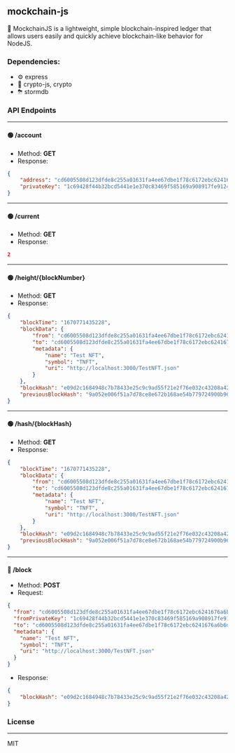 ## mockchain-js

🔗 MockchainJS is a lightweight, simple blockchain-inspired ledger that allows users easily and quickly achieve blockchain-like behavior for NodeJS.

### Dependencies:
- ⚙️ express
- 🔐 crypto-js, crypto
- ⛈ stormdb

### API Endpoints
---
#### 🟢 /account
- Method: **GET**
- Response:
```json
{
    "address": "cd6005508d123dfde8c255a01631fa4ee67dbe1f78c6172ebc6241676a6b6dbc",
    "privateKey": "1c69428f44b32bcd5441e1e370c83469f585169a908917fe9124157f6ca13aaf41a684b9cd47770b059c4ea0000e007fd928bf468d5b06d54f5df38c1e1984fc"
}
```
---
#### 🟢 /current
- Method: **GET**
- Response:
```json
2
```
---
#### 🟢 /height/{blockNumber}
- Method: **GET**
- Response:
```json
{
    "blockTime": "1670771435228",
    "blockData": {
        "from": "cd6005508d123dfde8c255a01631fa4ee67dbe1f78c6172ebc6241676a6b6dbc",
        "to": "cd6005508d123dfde8c255a01631fa4ee67dbe1f78c6172ebc6241676a6b6dbc",
        "metadata": {
            "name": "Test NFT",
            "symbol": "TNFT",
            "uri": "http://localhost:3000/TestNFT.json"
        }
    },
    "blockHash": "e09d2c1684948c7b78433e25c9c9ad55f21e2f76e032c43208a42e465e738c8b",
    "previousBlockHash": "9a052e006f51a7d78ce8e672b168ae54b779724900b96f52ab0b06fc940bdb65"
}
```
---
#### 🟢 /hash/{blockHash}
- Method: **GET**
- Response:
```json
{
    "blockTime": "1670771435228",
    "blockData": {
        "from": "cd6005508d123dfde8c255a01631fa4ee67dbe1f78c6172ebc6241676a6b6dbc",
        "to": "cd6005508d123dfde8c255a01631fa4ee67dbe1f78c6172ebc6241676a6b6dbc",
        "metadata": {
            "name": "Test NFT",
            "symbol": "TNFT",
            "uri": "http://localhost:3000/TestNFT.json"
        }
    },
    "blockHash": "e09d2c1684948c7b78433e25c9c9ad55f21e2f76e032c43208a42e465e738c8b",
    "previousBlockHash": "9a052e006f51a7d78ce8e672b168ae54b779724900b96f52ab0b06fc940bdb65"
}
```
---
#### 🔴 /block
- Method: **POST**
- Request:
```json
{
  "from": "cd6005508d123dfde8c255a01631fa4ee67dbe1f78c6172ebc6241676a6b6dbc",
  "fromPrivateKey": "1c69428f44b32bcd5441e1e370c83469f585169a908917fe9124157f6ca13aaf41a684b9cd47770b059c4ea0000e007fd928bf468d5b06d54f5df38c1e1984fc",
  "to": "cd6005508d123dfde8c255a01631fa4ee67dbe1f78c6172ebc6241676a6b6dbc",
  "metadata": {
    "name": "Test NFT",
    "symbol": "TNFT",
    "uri": "http://localhost:3000/TestNFT.json"
  }
}
```
- Response:
```json
{
    "blockHash": "e09d2c1684948c7b78433e25c9c9ad55f21e2f76e032c43208a42e465e738c8b"
}
```

### License
---
MIT